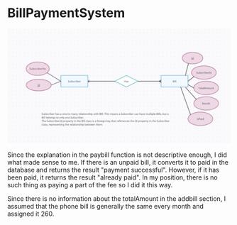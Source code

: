 # BillPaymentSystem
![ERDiagram](https://github.com/RozerinSinem/BillPaymentSystemAPI/blob/master/ErDiagram.png)

Since the explanation in the paybill function is not descriptive enough, I did what made sense to me. If there is an unpaid bill, it converts it to paid in the database and returns the result "payment successful". However, if it has been paid, it returns the result "already paid". In my position, there is no such thing as paying a part of the fee so I did it this way.

Since there is no information about the totalAmount in the addbill section, I assumed that the phone bill is generally the same every month and assigned it 260.
